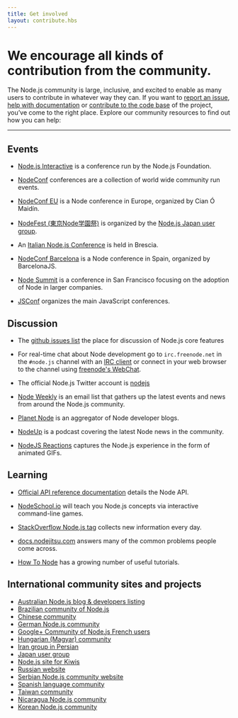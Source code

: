 ```yaml
---
title: Get involved
layout: contribute.hbs
---
```


# We encourage all kinds of contribution from the community.

The Node.js community is large, inclusive, and excited to enable as many users
to contribute in whatever way they can. If you want to [report an
issue](https://github.com/nodejs/node/issues), [help with
documentation](/en/get-involved/contribute/) or [contribute to the code
base](/en/get-involved/development/) of the project, you’ve come to the
right place. Explore our community resources to find out how you can help:

<hr>

## Events

- [Node.js Interactive](http://interactive.nodejs.org/) is a conference run by the Node.js Foundation.

- [NodeConf](http://www.nodeconf.com/) conferences are a collection of world wide community run events.

- [NodeConf EU](http://nodeconfeu.com/) is a Node conference in Europe, organized by Cian Ó Maidín.

- [NodeFest (東京Node学園祭)](http://nodefest.jp/) is organized by the [Node.js Japan user group](http://nodejs.jp).

- An [Italian Node.js Conference](http://nodejsconf.it/) is held in Brescia.

- [NodeConf Barcelona](http://barcelona.nodeconfeu.com/) is a Node conference in Spain, organized by BarcelonaJS.

- [Node Summit](http://nodesummit.com/) is a conference in San Francisco focusing on the adoption of Node in larger companies.

- [JSConf](http://jsconf.com/) organizes the main JavaScript conferences.

## Discussion

- The [github issues list](https://github.com/nodejs/node/issues) the place for discussion of Node.js core features

- For real-time chat about Node development go to `irc.freenode.net` in the `#node.js` channel with an [IRC client](http://en.wikipedia.org/wiki/Comparison_of_Internet_Relay_Chat_clients) or connect in your web browser to the channel using [freenode's WebChat](http://webchat.freenode.net/?channels=node.js).

- The official Node.js Twitter account is [nodejs](https://twitter.com/nodejs)

- [Node Weekly](http://nodeweekly.com) is an email list that gathers up the latest events and news from around the Node.js community.

- [Planet Node](http://planetnodejs.com) is an aggregator of Node developer blogs.

- [NodeUp](http://nodeup.com) is a podcast covering the latest Node news in the community.

- [NodeJS Reactions](http://nodejsreactions.tumblr.com) captures the Node.js experience in the form of animated GIFs.


## Learning

- [Official API reference documentation](/api) details the Node API.

- [NodeSchool.io](http://nodeschool.io) will teach you Node.js concepts via interactive command-line games.

- [StackOverflow Node.js tag](http://stackoverflow.com/questions/tagged/node.js) collects new information every day.

- [docs.nodejitsu.com](http://docs.nodejitsu.com/) answers many of the common problems people come across.

- [How To Node](http://howtonode.org/) has a growing number of useful tutorials.


## International community sites and projects

- [Australian Node.js blog &amp; developers listing](http://nodejs.org.au/)
- [Brazilian community of Node.js](http://www.nodebr.com/)
- [Chinese community](http://cnodejs.org)
- [German Node.js community](http://nodecode.de)
- [Google+ Community of Node.js French users](https://plus.google.com/communities/113346206415381691435)
- [Hungarian (Magyar) community](http://nodehun.blogspot.com/)
- [Iran group in Persian](http://nodejs.ir)
- [Japan user group](http://nodejs.jp/)
- [Node.js site for Kiwis](http://nodejs.geek.nz/)
- [Russian website](http://node-center.ru/)
- [Serbian Node.js community website](http://nodejs.rs/)
- [Spanish language community](http://nodehispano.com)
- [Taiwan community](http://nodejs.tw)
- [Nicaragua Node.js community](http://nodenica.com/)
- [Korean Node.js community](http://nodejs.github.io/iojs-ko/)

